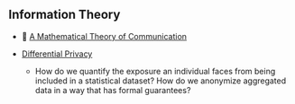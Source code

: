 ## Information Theory 

* :scroll: [A Mathematical Theory of Communication](a-mathematical-theory-of-communication-1948.pdf)

* [Differential Privacy](https://www.microsoft.com/en-us/research/wp-content/uploads/2016/02/dwork.pdf)
  - How do we quantify the exposure an individual faces from being
    included in a statistical dataset?  How do we anonymize aggregated
    data in a way that has formal guarantees?
